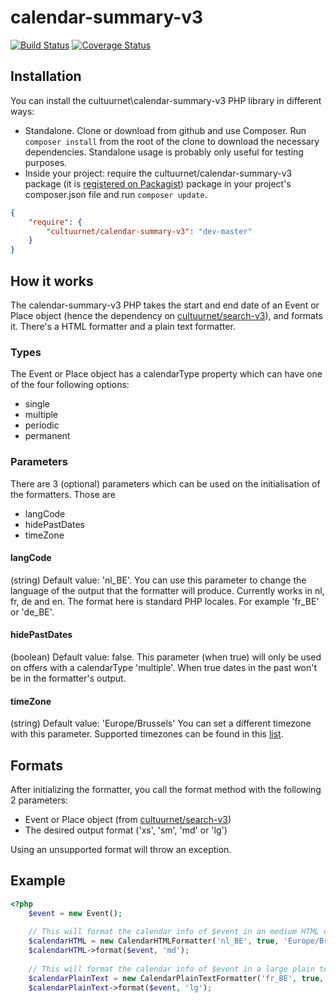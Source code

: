 # calendar-summary-v3

[![Build Status](https://travis-ci.org/cultuurnet/calendar-summary-v3.svg?branch=master)](https://travis-ci.org/cultuurnet/calendar-summary-v3) [![Coverage Status](https://coveralls.io/repos/cultuurnet/calendar-summary-v3/badge.svg?branch=master&service=github)](https://coveralls.io/github/cultuurnet/calendar-summary-v3?branch=master)

## Installation

You can install the cultuurnet\calendar-summary-v3 PHP library in different ways:

* Standalone. Clone or download from github and use Composer. Run ``composer install`` from
  the root of the clone to download the necessary dependencies. Standalone usage is probably only useful for testing
  purposes.
* Inside your project: require the cultuurnet/calendar-summary-v3 package (it is
  [registered on Packagist](https://packagist.org/packages/cultuurnet/calendar-summary-v3)) package in your project's
  composer.json file and run ``composer update``.

```json
{
    "require": {
        "cultuurnet/calendar-summary-v3": "dev-master"
    }
}
```

## How it works
The calendar-summary-v3 PHP takes the start and end date of an Event or Place object (hence the dependency on [cultuurnet/search-v3](https://github.com/cultuurnet/search-v3)), 
and formats it. 
There's a HTML formatter and a plain text formatter.

### Types
The Event or Place object has a calendarType property which can have one of the four following options:
* single
* multiple
* periodic
* permanent

### Parameters
There are 3 (optional) parameters which can be used on the initialisation of the formatters. Those are
* langCode
* hidePastDates
* timeZone
#### langCode
(string) Default value: 'nl_BE'.
You can use this parameter to change the language of the output that the formatter will produce.
Currently works in nl, fr, de and en. The format here is standard PHP locales. For example 'fr_BE' or 'de_BE'.

#### hidePastDates
(boolean) Default value: false.
This parameter (when true) will only be used on offers with a calendarType 'multiple'. When true dates in the past won't be in the formatter's output.

#### timeZone
(string) Default value: 'Europe/Brussels'
You can set a different timezone with this parameter.
Supported timezones can be found in this [list](http://php.net/manual/en/timezones.php).

## Formats
After initializing the formatter, you call the format method with the following 2 parameters:
* Event or Place object (from [cultuurnet/search-v3](https://github.com/cultuurnet/search-v3))
* The desired output format ('xs', 'sm', 'md' or 'lg')

Using an unsupported format will throw an exception.

## Example
```php
<?php
    $event = new Event();
    
    // This will format the calendar info of $event in an medium HTML output 
    $calendarHTML = new CalendarHTMLFormatter('nl_BE', true, 'Europe/Brussels');
    $calendarHTML->format($event, 'md');
    
    // This will format the calendar info of $event in a large plain text output
    $calendarPlainText = new CalendarPlainTextFormatter('fr_BE', true, 'Europe/Paris');
    $calendarPlainText->format($event, 'lg');
```
